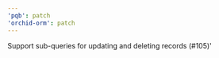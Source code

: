 ```yaml
---
'pqb': patch
'orchid-orm': patch
---
```


Support sub-queries for updating and deleting records (#105)'
